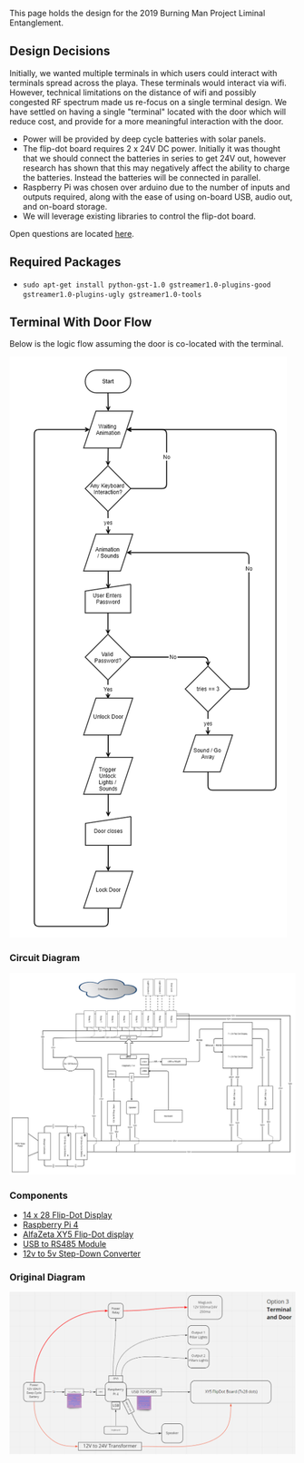 This page holds the design for the 2019 Burning Man Project Liminal Entanglement. 

## Design Decisions

Initially, we wanted multiple terminals in which users could interact with terminals spread across the playa. These 
terminals would interact via wifi. However, technical limitations on the distance of wifi and possibly congested RF spectrum
made us re-focus on a single terminal design. We have settled on having a single "terminal" located with the door which 
will reduce cost, and provide for a more meaningful interaction with the door. 

- Power will be provided by deep cycle batteries with solar panels. 
- The flip-dot board requires 2 x 24V DC power. Initially it was thought that we should connect the batteries in series
to get 24V out, however research has shown that this may negatively affect the ability to charge the batteries. Instead 
the batteries will be connected in parallel. 
- Raspberry Pi was chosen over arduino due to the number of inputs and outputs required, along with the ease of using
on-board USB, audio out, and on-board storage. 
- We will leverage existing libraries to control the flip-dot board. 

Open questions are located [here](research.md).

## Required Packages 

- `sudo apt-get install python-gst-1.0 gstreamer1.0-plugins-good gstreamer1.0-plugins-ugly gstreamer1.0-tools`

## Terminal With Door Flow

Below is the logic flow assuming the door is co-located with the terminal.

![flow](diagrams/terminal_flowchart.png)

### Circuit Diagram

![raspberry pi](diagrams/raspberry-pi-circuit.png)

### Components

- [14 x 28 Flip-Dot Display](https://flipdots.com/en/products-services/flip-dot-boards-xy5/)
- [Raspberry Pi 4](https://www.raspberrypi.org/products/raspberry-pi-4-model-b/specifications/)
- [AlfaZeta XY5 Flip-Dot display](https://flipdots.com/en/products-services/flip-dot-boards-xy5/)
- [USB to RS485 Module](https://www.amazon.com/JBtek-Converter-Adapter-ch340T-Supported/dp/B00NKAJGZM/ref=sr_1_3?keywords=USB+to+RS485&qid=1562355433&s=gateway&sr=8-3)
- [12v to 5v Step-Down Converter](https://www.amazon.com/Converter-DROK-Regulator-Inverter-Transformer/dp/B01NALDSJ0/ref=sr_1_6?keywords=12+volt+to+5+volt+power+regulator&qid=1562112182&s=gateway&sr=8-6)

### Original Diagram

![circuit diagram](diagrams/terminal_diagram.PNG)

